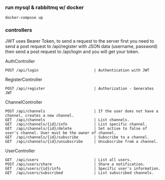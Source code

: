 
### run mysql & rabbitmq w/ docker
`docker-compose up`

### controllers
JWT uses Bearer Token, to send a request to the server first you need to send a post request to /api/register with JSON data (username, password) then send a post request to /api/login and you will get your token.


AuthController
```
POST /api/login                         | Authentication with JWT
```

RegisterController
```
POST /api/register                      | Authorization - Generates JWT
```

ChannelController
```
POST /api/channels                      | If the user does not have a channel, creates a new channel.
GET  /api/channels                      | List channels.
GET  /api/channels/{id}/info            | List specific channel.
GET  /api/channels/{id}/delete          | Set active to false of user's channel. User must be the owner of channel.
GET  /api/channels/{id}/subscribe       | Subscribe to a channel.
GET  /api/channels/{id}/unsubscribe     | Unsubscribe from a channel.
```

UserController
```
GET  /api/users                         | List all users.
POST /api/users/share                   | Share a notification.
GET  /api/users/{id}/info               | Specific user's information.
GET  /api/users/subscribed              | List subscribed channels.
```
